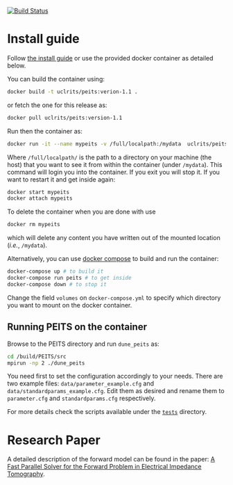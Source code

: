 [![Build Status](https://travis-ci.org/EIT-team/PEITS.svg?branch=master)](https://travis-ci.org/EIT-team/PEITS)

# Install guide

Follow [the install guide](./INSTALL.md) or use the provided docker container as
detailed below.

You can build the container using:
```bash
docker build -t uclrits/peits:verion-1.1 .
```

or fetch the one for this release as:
```bash
docker pull uclrits/peits:version-1.1
```

Run then the container as:
```bash
docker run -it --name mypeits -v /full/localpath:/mydata  uclrits/peits:version-1.1
```
Where `/full/localpath/` is the path to a directory on your machine (the host)
that you want to see it from within the container (under `/mydata`).
This command will login you into the container. If you exit you will stop it.
If you want to restart it and get inside again:

```bash
docker start mypeits
docker attach mypeits
```

To delete the container when you are done with use
```bash
docker rm mypeits
```
which will delete any content you have written out of the mounted location (_i.e._, `/mydata`).

Alternatively, you can use [docker compose](https://docs.docker.com/compose/) to
build and run the container:

```bash
docker-compose up # to build it
docker-compose run peits # to get inside
docker-compose down # to stop it
```

Change the field `volumes` on `docker-compose.yml` to specify which directory
you want to mount on the docker container.

## Running PEITS on the container

Browse to the PEITS directory and run `dune_peits` as:

```bash
cd /build/PEITS/src
mpirun -np 2 ./dune_peits
```

You need first to set the configuration accordingly to your needs. There are
two example files: `data/parameter_example.cfg` and `data/standardparams_example.cfg`.
Edit them as desired and rename them to `parameter.cfg` and `standardparams.cfg`
respectively.

For more details check the scripts available under the [`tests`](./tests/) directory.


# Research Paper

A detailed description of the forward model can be found in the paper:
[A Fast Parallel Solver for the Forward Problem in Electrical Impedance Tomography](https://dx.doi.org/10.1109/TBME.2014.2342280).
